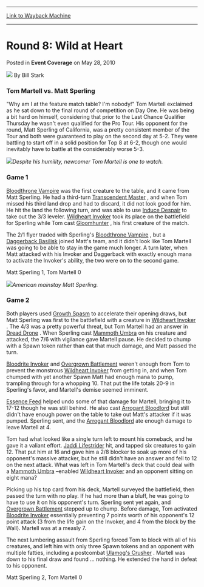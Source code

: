 
---
[Link to Wayback Machine](https://web.archive.org/web/20161003064306/http://magic.wizards.com/en/articles/archive/event-coverage/round-8-wild-heart-2010-05-28-0)

[_metadata_:author]:- "Bill Stark"
[_metadata_:description]:- "Tom Martell vs. Matt Sperling`Why am I at the feature match table? I'm nobody!` Tom Martell exclaimed as he sat down to the final round of competition on Day One. He was being a bit hard on himself, considering that prior to the Last Chance Qualifier Thursday he wasn't even qualified for the Pro Tour. His opponent for the round, Matt Sperling of California, was a pretty consistent member of the Tour and both were guaranteed to play on the second day at 5-2."
[_metadata_:generator]:- "Drupal 7 (http://drupal.org)"
[_metadata_:node]:- "510621"
[_metadata_:publish_date]:- "2010-05-28"
[_metadata_:source]:- "div-main-content"
[_metadata_:title]:- "Round 8: Wild at Heart"
[_metadata_:wayback_capture_timestamp]:- "2016-10-03 06:43:06"
[_metadata_:wayback_raw_url]:- "https://web.archive.org/web/20161003064306id_/http://magic.wizards.com/en/articles/archive/event-coverage/round-8-wild-heart-2010-05-28-0"
[_metadata_:wayback_url]:- "http://magic.wizards.com/en/articles/archive/event-coverage/round-8-wild-heart-2010-05-28-0"
---


Round 8: Wild at Heart
======================



 Posted in **Event Coverage**
 on May 28, 2010 






![](https://media.magic.wizards.com/styles/auth_small/public/images/person/authorpic_BillStark.jpg)
By Bill Stark











### Tom Martell vs. Matt Sperling

"Why am I at the feature match table? I'm nobody!" Tom Martell exclaimed as he sat down to the final round of competition on Day One. He was being a bit hard on himself, considering that prior to the Last Chance Qualifier Thursday he wasn't even qualified for the Pro Tour. His opponent for the round, Matt Sperling of California, was a pretty consistent member of the Tour and both were guaranteed to play on the second day at 5-2. They were battling to start off in a solid position for Top 8 at 6-2, though one would inevitably have to battle at the considerably worse 5-3.


![](https://media.magic.wizards.com/image_legacy_migration/mtg/images/daily/events/ptsj10/fm8Martell.jpg)*Despite his humility, newcomer Tom Martell is one to watch.*

### Game 1


[Bloodthrone Vampire](http://gatherer.wizards.com/Pages/Card/Details.aspx?name=Bloodthrone+Vampire) was the first creature to the table, and it came from Matt Sperling. He had a third-turn [Transcendent Master](http://gatherer.wizards.com/Pages/Card/Details.aspx?name=Transcendent+Master) , and when Tom missed his third land drop and had to discard, it did not look good for him. He hit the land the following turn, and was able to use [Induce Despair](http://gatherer.wizards.com/Pages/Card/Details.aspx?name=Induce+Despair) to take out the 3/3 leveler. [Wildheart Invoker](http://gatherer.wizards.com/Pages/Card/Details.aspx?name=Wildheart+Invoker) took its place on the battlefield for Sperling while Tom cast [Gloomhunter](http://gatherer.wizards.com/Pages/Card/Details.aspx?name=Gloomhunter) , his first creature of the match.




The 2/1 flyer traded with Sperling's [Bloodthrone Vampire](http://gatherer.wizards.com/Pages/Card/Details.aspx?name=Bloodthrone+Vampire) , but a [Daggerback Basilisk](http://gatherer.wizards.com/Pages/Card/Details.aspx?name=Daggerback+Basilisk) joined Matt's team, and it didn't look like Tom Martell was going to be able to stay in the game much longer. A turn later, when Matt attacked with his Invoker and Daggerback with exactly enough mana to activate the Invoker's ability, the two were on to the second game.

Matt Sperling 1, Tom Martell 0


![](https://media.magic.wizards.com/image_legacy_migration/mtg/images/daily/events/ptsj10/fm8Sperling.jpg)*American mainstay Matt Sperling.*

### Game 2

Both players used [Growth Spasm](http://gatherer.wizards.com/Pages/Card/Details.aspx?name=Growth+Spasm) to accelerate their opening draws, but Matt Sperling was first to the battlefield with a creature in [Wildheart Invoker](http://gatherer.wizards.com/Pages/Card/Details.aspx?name=Wildheart+Invoker) . The 4/3 was a pretty powerful threat, but Tom Martell had an answer in [Dread Drone](http://gatherer.wizards.com/Pages/Card/Details.aspx?name=Dread+Drone) . When Sperling cast [Mammoth Umbra](http://gatherer.wizards.com/Pages/Card/Details.aspx?name=Mammoth+Umbra) on his creature and attacked, the 7/6 with vigilance gave Martell pause. He decided to chump with a Spawn token rather than eat that much damage, and Matt passed the turn.


[Bloodrite Invoker](http://gatherer.wizards.com/Pages/Card/Details.aspx?name=Bloodrite+Invoker) and [Overgrown Battlement](http://gatherer.wizards.com/Pages/Card/Details.aspx?name=Overgrown+Battlement) weren't enough from Tom to prevent the monstrous [Wildheart Invoker](http://gatherer.wizards.com/Pages/Card/Details.aspx?name=Wildheart+Invoker) from getting in, and when Tom chumped with yet another Spawn Matt had enough mana to pump, trampling through for a whopping 10. That put the life totals 20-9 in Sperling's favor, and Martell's demise seemed imminent.


[Essence Feed](http://gatherer.wizards.com/Pages/Card/Details.aspx?name=Essence+Feed) helped undo some of that damage for Martell, bringing it to 17-12 though he was still behind. He also cast [Arrogant Bloodlord](http://gatherer.wizards.com/Pages/Card/Details.aspx?name=Arrogant+Bloodlord) but still didn't have enough power on the table to take out Matt's attacker if it was pumped. Sperling sent, and the [Arrogant Bloodlord](http://gatherer.wizards.com/Pages/Card/Details.aspx?name=Arrogant+Bloodlord) ate enough damage to leave Martell at 4.

Tom had what looked like a single turn left to mount his comeback, and he gave it a valiant effort. [Jaddi Lifestrider](http://gatherer.wizards.com/Pages/Card/Details.aspx?name=Jaddi+Lifestrider) hit, and tapped six creatures to gain 12. That put him at 16 and gave him a 2/8 blocker to soak up more of his opponent's massive attacker, but he still didn't have an answer and fell to 12 on the next attack. What was left in Tom Martell's deck that could deal with a [Mammoth Umbra](http://gatherer.wizards.com/Pages/Card/Details.aspx?name=Mammoth+Umbra) –enabled [Wildheart Invoker](http://gatherer.wizards.com/Pages/Card/Details.aspx?name=Wildheart+Invoker) and an opponent sitting on eight mana?




Picking up his top card from his deck, Martell surveyed the battlefield, then passed the turn with no play. If he had more than a bluff, he was going to have to use it on his opponent's turn. Sperling sent yet again, and [Overgrown Battlement](http://gatherer.wizards.com/Pages/Card/Details.aspx?name=Overgrown+Battlement) stepped up to chump. Before damage, Tom activated [Bloodrite Invoker](http://gatherer.wizards.com/Pages/Card/Details.aspx?name=Bloodrite+Invoker) essentially preventing 7 points worth of his opponent's 12 point attack (3 from the life gain on the Invoker, and 4 from the block by the Wall). Martell was at a measly 7.

The next lumbering assault from Sperling forced Tom to block with all of his creatures, and left him with only three Spawn tokens and an opponent with multiple fatties, including a postcombat [Ulamog's Crusher](http://gatherer.wizards.com/Pages/Card/Details.aspx?name=Ulamog%27s+Crusher) . Martell was down to his final draw and found ... nothing. He extended the hand in defeat to his opponent.

Matt Sperling 2, Tom Martell 0







